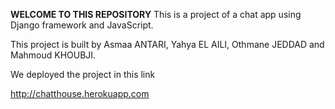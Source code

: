 **WELCOME TO THIS REPOSITORY**
This is a project of a chat app using Django framework and JavaScript.


This project is built by Asmaa ANTARI, Yahya EL AILI, Othmane JEDDAD and Mahmoud KHOUBJI.


We deployed the project in this link 

http://chatthouse.herokuapp.com
